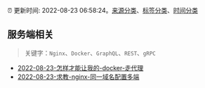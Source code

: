 :alarm_clock: 更新时间: 2022-08-23 06:58:24。[来源分类](../README.md)、[标签分类](../TAGS.md)、[时间分类](../TIMELINE.md)

## 服务端相关


> 关键字：`Nginx`、`Docker`、`GraphQL`、`REST`、`gRPC`



- [2022-08-23-怎样才能让我的-docker-走代理](https://www.v2ex.com/t/874777) 
- [2022-08-23-求教-nginx-同一域名配置多端](https://www.v2ex.com/t/874762) 